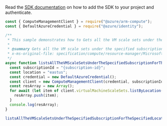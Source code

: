 Read the [SDK documentation](https://github.com/Azure/azure-sdk-for-js/blob/%40azure%2Farm-compute_17.3.1/sdk/compute/arm-compute/README.md) on how to add the SDK to your project and authenticate.

```javascript
const { ComputeManagementClient } = require("@azure/arm-compute");
const { DefaultAzureCredential } = require("@azure/identity");

/**
 * This sample demonstrates how to Gets all the VM scale sets under the specified subscription for the specified location.
 *
 * @summary Gets all the VM scale sets under the specified subscription for the specified location.
 * x-ms-original-file: specification/compute/resource-manager/Microsoft.Compute/stable/2021-11-01/examples/compute/ListVirtualMachineScaleSetsInASubscriptionByLocation.json
 */
async function listsAllTheVMScaleSetsUnderTheSpecifiedSubscriptionForTheSpecifiedLocation() {
  const subscriptionId = "{subscription-id}";
  const location = "eastus";
  const credential = new DefaultAzureCredential();
  const client = new ComputeManagementClient(credential, subscriptionId);
  const resArray = new Array();
  for await (let item of client.virtualMachineScaleSets.listByLocation(location)) {
    resArray.push(item);
  }
  console.log(resArray);
}

listsAllTheVMScaleSetsUnderTheSpecifiedSubscriptionForTheSpecifiedLocation().catch(console.error);
```
